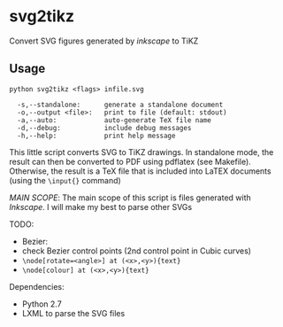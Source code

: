 svg2tikz
========

Convert SVG figures generated by *inkscape* to TiKZ 

Usage
-----

```
python svg2tikz <flags> infile.svg
  
  -s,--standalone:      generate a standalone document
  -o,--output <file>:   print to file (default: stdout)
  -a,--auto:            auto-generate TeX file name
  -d,--debug:           include debug messages
  -h,--help:            print help message
```

This little script converts SVG to TiKZ drawings. In standalone mode, the result can then be converted to PDF using pdflatex (see Makefile). Otherwise, the result is a TeX file that is included into LaTEX documents (using the ```\input{}``` command)

_MAIN SCOPE_: The main scope of this script is files generated with *Inkscape*. I will make my best to parse other SVGs

TODO:

*  Bezier:
  * check Bezier control points (2nd control point in Cubic curves)
  * ```\node[rotate=<angle>] at (<x>,<y>){text}```
  * ```\node[colour] at (<x>,<y>){text}```
  
Dependencies:

*  Python 2.7
* LXML to parse the SVG files
